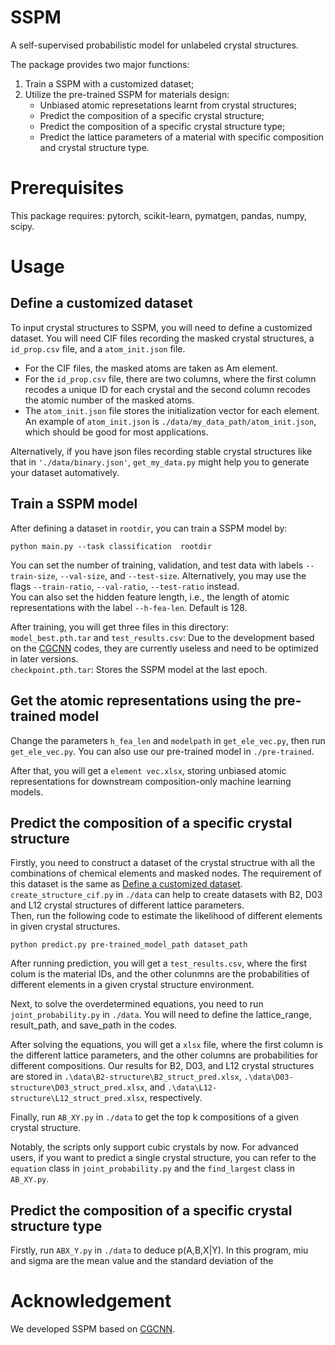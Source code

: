 # SSPM
A self-supervised probabilistic model for unlabeled crystal structures.

The package provides two major functions:
1. Train a SSPM with a customized dataset;
2. Utilize the pre-trained SSPM for materials design:
   * Unbiased atomic represetations learnt from crystal structures;
   * Predict the composition of a specific crystal structure;
   * Predict the composition of a specific crystal structure type;
   * Predict the lattice parameters of a material with specific composition and crystal structure type.

# Prerequisites
This package requires: pytorch, scikit-learn, pymatgen, pandas, numpy, scipy.

# Usage
## Define a customized dataset
To input crystal structures to SSPM, you will need to define a customized dataset.
You will need CIF files recording the masked crystal structures, a `id_prop.csv` file, and a `atom_init.json` file.
* For the CIF files, the masked atoms are taken as Am element.
* For the `id_prop.csv` file, there are two columns, where the first column recodes a unique ID for each crystal and the second column recodes the atomic number of the masked atoms.
* The `atom_init.json` file stores the initialization vector for each element. An example of `atom_init.json` is `./data/my_data_path/atom_init.json`, which should be good for most applications.

Alternatively, if you have json files recording stable crystal structures like that in `'./data/binary.json'`, `get_my_data.py` might help you to generate your dataset automatively.

## Train a SSPM model
After defining a dataset in `rootdir`, you can train a SSPM model by:
```
python main.py --task classification  rootdir
```
You can set the number of training, validation, and test data with labels `--train-size`, `--val-size`, and `--test-size`. Alternatively, you may use the flags `--train-ratio`, `--val-ratio`, `--test-ratio` instead.  
You can also set the hidden feature length, i.e., the length of atomic representations with the label `--h-fea-len`. Default is 128.

After training, you will get three files in this directory:  
`model_best.pth.tar` and `test_results.csv`: Due to the development based on the [CGCNN](https://github.com/txie-93/cgcnn) codes, they are currently useless and need to be optimized in later versions.  
`checkpoint.pth.tar`: Stores the SSPM model at the last epoch.

## Get the atomic representations using the pre-trained model
Change the parameters `h_fea_len` and `modelpath` in `get_ele_vec.py`, then run `get_ele_vec.py`. You can also use our pre-trained model in `./pre-trained`.

After that, you will get a `element vec.xlsx`, storing unbiased atomic representations for downstream composition-only machine learning models.

## Predict the composition of a specific crystal structure
Firstly, you need to construct a dataset of the crystal structrue with all the combinations of chemical elements and masked nodes. The requirement of this dataset is the same as [Define a customized dataset](https://github.com/Yidingwyd/SSPM/blob/main/README.md#define-a-customized-dataset).   
`create_structure_cif.py` in `./data` can help to create datasets with B2, D03 and L12 crystal structures of different lattice parameters.  
Then, run the following code to estimate the likelihood of different elements in given crystal structures.
```
python predict.py pre-trained_model_path dataset_path
```
After running prediction, you will get a `test_results.csv`, where the first colum is the material IDs, and the other colunmns are the probabilities of different elements in a given crystal structure environment.

Next, to solve the overdetermined equations, you need to run `joint_probability.py` in `./data`. You will need to define the lattice_range, result_path, and save_path in the codes.

After solving the equations, you will get a `xlsx` file, where the first column is the different lattice parameters, and the other columns are probabilities for different compositions. Our results for B2, D03, and L12 crystal structures are stored in `.\data\B2-structure\B2_struct_pred.xlsx`, `.\data\D03-structure\D03_struct_pred.xlsx`, and `.\data\L12-structure\L12_struct_pred.xlsx`, respectively.

Finally, run `AB_XY.py` in `./data` to get the top k compositions of a given crystal structure.

Notably, the scripts only support cubic crystals by now. For advanced users, if you want to predict a single crystal structure, you can refer to the `equation` class in `joint_probability.py` and the `find_largest` class in `AB_XY.py`.   

## Predict the composition of a specific crystal structure type
Firstly, run `ABX_Y.py` in `./data` to deduce p(A,B,X|Y). In this program, miu and sigma are the mean value and the standard deviation of the 

# Acknowledgement
We developed SSPM based on [CGCNN](https://github.com/txie-93/cgcnn).
